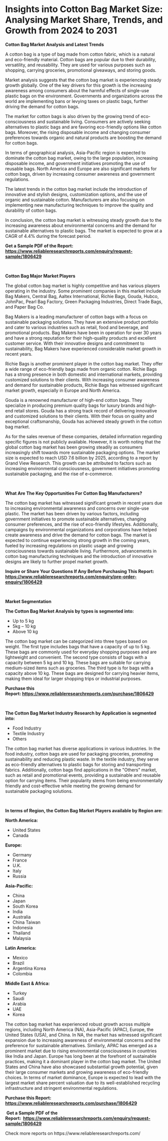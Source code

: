 <p><h1>Insights into Cotton Bag Market Size: Analysing Market Share, Trends, and Growth from 2024 to 2031</h1></p><p><strong>Cotton Bag Market Analysis and Latest Trends</strong></p>
<p><p>A cotton bag is a type of bag made from cotton fabric, which is a natural and eco-friendly material. Cotton bags are popular due to their durability, versatility, and reusability. They are used for various purposes such as shopping, carrying groceries, promotional giveaways, and storing goods.</p><p>Market analysis suggests that the cotton bag market is experiencing steady growth globally. One of the key drivers for this growth is the increasing awareness among consumers about the harmful effects of single-use plastic bags on the environment. Governments and organizations across the world are implementing bans or levying taxes on plastic bags, further driving the demand for cotton bags.</p><p>The market for cotton bags is also driven by the growing trend of eco-consciousness and sustainable living. Consumers are actively seeking alternatives to plastic bags and are favoring eco-friendly options like cotton bags. Moreover, the rising disposable income and changing consumer preferences towards organic and natural products are boosting the demand for cotton bags.</p><p>In terms of geographical analysis, Asia-Pacific region is expected to dominate the cotton bag market, owing to the large population, increasing disposable income, and government initiatives promoting the use of reusable bags. North America and Europe are also significant markets for cotton bags, driven by increasing consumer awareness and government regulations.</p><p>The latest trends in the cotton bag market include the introduction of innovative and stylish designs, customization options, and the use of organic and sustainable cotton. Manufacturers are also focusing on implementing new manufacturing techniques to improve the quality and durability of cotton bags.</p><p>In conclusion, the cotton bag market is witnessing steady growth due to the increasing awareness about environmental concerns and the demand for sustainable alternatives to plastic bags. The market is expected to grow at a CAGR of 4.4% during the forecast period.</p></p>
<p><strong>Get a Sample PDF of the Report:&nbsp; <a href="https://www.reliableresearchreports.com/enquiry/request-sample/1806429">https://www.reliableresearchreports.com/enquiry/request-sample/1806429</a></strong></p>
<p>&nbsp;</p>
<p><strong>Cotton Bag Major Market Players</strong></p>
<p><p>The global cotton bag market is highly competitive and has various players operating in the industry. Some prominent companies in this market include Bag Makers, Central Bag, Aaltex International, Richie Bags, Gouda, Hubco, JohnPac, Pearl Bag Factory, Green Packaging Industries, Direct Trade Bags, and Paper Bag Co.</p><p>Bag Makers is a leading manufacturer of cotton bags with a focus on sustainable packaging solutions. They have an extensive product portfolio and cater to various industries such as retail, food and beverage, and promotional products. Bag Makers have been in operation for over 30 years and have a strong reputation for their high-quality products and excellent customer service. With their innovative designs and commitment to sustainability, Bag Makers have experienced considerable market growth in recent years.</p><p>Richie Bags is another prominent player in the cotton bag market. They offer a wide range of eco-friendly bags made from organic cotton. Richie Bags has a strong presence in both domestic and international markets, providing customized solutions to their clients. With increasing consumer awareness and demand for sustainable products, Richie Bags has witnessed significant market growth, especially in Europe and North America.</p><p>Gouda is a renowned manufacturer of high-end cotton bags. They specialize in producing premium quality bags for luxury brands and high-end retail stores. Gouda has a strong track record of delivering innovative and customized solutions to their clients. With their focus on quality and exceptional craftsmanship, Gouda has achieved steady growth in the cotton bag market.</p><p>As for the sales revenue of these companies, detailed information regarding specific figures is not publicly available. However, it is worth noting that the global cotton bag market has been growing steadily as consumers increasingly shift towards more sustainable packaging options. The market size is expected to reach USD 7.6 billion by 2025, according to a report by Grand View Research. This growth can be attributed to factors such as increasing environmental consciousness, government initiatives promoting sustainable packaging, and the rise of e-commerce.</p></p>
<p>&nbsp;</p>
<p><strong>What Are The Key Opportunities For Cotton Bag Manufacturers?</strong></p>
<p><p>The cotton bag market has witnessed significant growth in recent years due to increasing environmental awareness and concerns over single-use plastic. The market has been driven by various factors, including government initiatives to promote sustainable alternatives, changing consumer preferences, and the rise of eco-friendly lifestyles. Additionally, campaigns by environmental organizations and corporations have helped create awareness and drive the demand for cotton bags. The market is expected to continue experiencing strong growth in the coming years, fueled by increasing regulations on plastic usage and growing consciousness towards sustainable living. Furthermore, advancements in cotton bag manufacturing techniques and the introduction of innovative designs are likely to further propel market growth.</p></p>
<p><strong>Inquire or Share Your Questions If Any Before Purchasing This Report: <a href="https://www.reliableresearchreports.com/enquiry/pre-order-enquiry/1806429">https://www.reliableresearchreports.com/enquiry/pre-order-enquiry/1806429</a></strong></p>
<p>&nbsp;</p>
<p><strong>Market Segmentation</strong></p>
<p><strong>The Cotton Bag Market Analysis by types is segmented into:</strong></p>
<p><ul><li>Up to 5 kg</li><li>5kg – 10 kg</li><li>Above 10 kg</li></ul></p>
<p><p>The cotton bag market can be categorized into three types based on weight. The first type includes bags that have a capacity of up to 5 kg. These bags are commonly used for everyday shopping purposes and are lightweight and convenient. The second type consists of bags with a capacity between 5 kg and 10 kg. These bags are suitable for carrying medium-sized items such as groceries. The third type is for bags with a capacity above 10 kg. These bags are designed for carrying heavier items, making them ideal for larger shopping trips or industrial purposes.</p></p>
<p><strong>Purchase this Report:&nbsp;<a href="https://www.reliableresearchreports.com/purchase/1806429">https://www.reliableresearchreports.com/purchase/1806429</a></strong></p>
<p>&nbsp;</p>
<p><strong>The Cotton Bag Market Industry Research by Application is segmented into:</strong></p>
<p><ul><li>Food Industry</li><li>Textile Industry</li><li>Others</li></ul></p>
<p><p>The cotton bag market has diverse applications in various industries. In the food industry, cotton bags are used for packaging groceries, promoting sustainability and reducing plastic waste. In the textile industry, they serve as eco-friendly alternatives to plastic bags for storing and transporting fabrics. Additionally, cotton bags find applications in the "Others" market, such as retail and promotional events, providing a sustainable and reusable option for carrying items. Their popularity stems from being environmentally friendly and cost-effective while meeting the growing demand for sustainable packaging solutions.</p></p>
<p>&nbsp;</p>
<p><strong>In terms of Region, the Cotton Bag Market Players available by Region are:</strong></p>
<p>
    <p> <strong> North America: </strong>
        <ul>
            <li>United States</li>
            <li>Canada</li>
        </ul>
        </p> 
    <p> <strong> Europe: </strong>
        <ul>
            <li>Germany</li>
            <li>France</li>
            <li>U.K.</li>
            <li>Italy</li>
            <li>Russia</li>
        </ul>
        </p> 
    <p> <strong> Asia-Pacific: </strong>
        <ul>
            <li>China</li>
            <li>Japan</li>
            <li>South Korea</li>
            <li>India</li>
            <li>Australia</li>
            <li>China Taiwan</li>
            <li>Indonesia</li>
            <li>Thailand</li>
            <li>Malaysia</li>
        </ul>
        </p> 
    <p> <strong> Latin America: </strong>
        <ul>
            <li>Mexico</li>
            <li>Brazil</li>
            <li>Argentina Korea</li>
            <li>Colombia</li>
        </ul>
        </p> 
    <p> <strong> Middle East & Africa: </strong>
        <ul>
            <li>Turkey</li>
            <li>Saudi</li>
            <li>Arabia</li>
            <li>UAE</li>
            <li>Korea</li>
        </ul>
    </p>
    </p>
<p><p>The cotton bag market has experienced robust growth across multiple regions, including North America (NA), Asia-Pacific (APAC), Europe, the United States (USA), and China. In NA, the market has witnessed significant expansion due to increasing awareness of environmental concerns and the preference for sustainable alternatives. Similarly, APAC has emerged as a prominent market due to rising environmental consciousness in countries like India and Japan. Europe has long been at the forefront of sustainable practices, making it a dominant player in the cotton bag market. The United States and China have also showcased substantial growth potential, given their large consumer markets and growing awareness of eco-friendly choices. In terms of market dominance, Europe is expected to lead with the largest market share percent valuation due to its well-established recycling infrastructure and stringent environmental regulations.</p></p>
<p><strong>Purchase this Report: <a href="https://www.reliableresearchreports.com/purchase/1806429">https://www.reliableresearchreports.com/purchase/1806429</a></strong></p>
<p>&nbsp;<strong>Get a Sample PDF of the Report:&nbsp;&nbsp;<a href="https://www.reliableresearchreports.com/enquiry/request-sample/1806429">https://www.reliableresearchreports.com/enquiry/request-sample/1806429</a></strong></p>
<p><strong></strong></p>
<p>Check more reports on https://www.reliableresearchreports.com/</p>